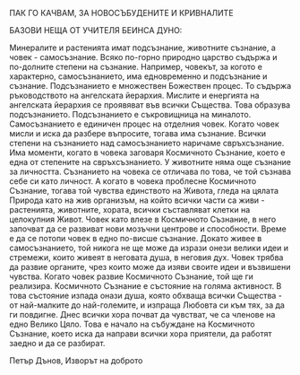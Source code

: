 ПАК ГО КАЧВАМ, ЗА НОВОСЪБУДЕНИТЕ И КРИВНАЛИТЕ

БАЗОВИ НЕЩА ОТ УЧИТЕЛЯ БЕИНСА ДУНО:

Минералите и растенията имат подсъзнание, животните съзнание, а човек - самосъзнание. Всяко по-горно природно царство съдържа и по-долните степени на съзнание. Например, човекът, за когото е характерно, самосъзнанието, има едновременно и подсъзнание и съзнание.
Подсъзнанието е множествен Божествен процес. То съдържа ръководството на ангелската йерархия. Мислите и енергията на ангелската йерархия се проявяват във всички Същества. Това образува подсъзнанието. Подсъзнанието е съкровищница на миналото. Самосъзнанието е единичен процес на отделния човек. Когато човек мисли и иска да разбере въпросите, тогава има съзнание. Всички степени на съзнанието над самосъзнанието наричаме свръхсъзнание. Има моменти, когато в човека заговаря Космичното Съзнание, което е една от степените на свръхсъзнанието.
У животните няма още съзнание за личността. Съзнанието на човека се отличава по това, че той съзнава себе си като личност. А когато в човека проблесне Космичното Съзнание, тогава той чувства единството на Живота, гледа на цялата Природа като на жив организъм, на който всички части са живи - растенията, животните, хората, всички съставляват клетки на целокупния Живот. Човек като влезе в Космичното Съзнание, в него започват да се развиват нови мозъчни центрове и способности.
Време е да се потопи човек в едно по-висше съзнание. Докато живее в самосъзнанието, той никога не ще може да изрази онези велики идеи и стремежи, които живеят в неговата душа, в неговия дух. Човек трябва да развие органите, чрез които може да изяви своите идеи и възвишени чувства. Когато човек развие Космичното Съзнание, той ще ги реализира.
Космичното Съзнание е състояние на голяма активност. В това състояние изпада онази душа, която обхваща всички Същества - от най-малките до най-големите, и изпраща Любовта си към тях, за да ги повдигне.
Днес всички хора почват да чувстват, че са членове на едно Велико Цяло. Това е начало на събуждане на Космичното Съзнание, което иска да направи всички хора приятели, да работят заедно и да се разбират.

Петър Дънов, Изворът на доброто